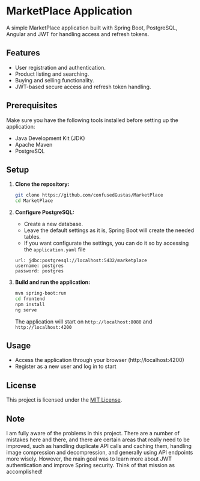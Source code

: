 
# MarketPlace Application

A simple MarketPlace application built with Spring Boot, PostgreSQL, Angular and JWT for handling access and refresh tokens.

## Features

- User registration and authentication.
- Product listing and searching.
- Buying and selling functionality.
- JWT-based secure access and refresh token handling.

## Prerequisites

Make sure you have the following tools installed before setting up the application:

- Java Development Kit (JDK)
- Apache Maven
- PostgreSQL

## Setup

1. **Clone the repository:**

    ```bash
    git clone https://github.com/confusedGustas/MarketPlace
    cd MarketPlace
    ```

2. **Configure PostgreSQL:**

   - Create a new database.
   - Leave the default settings as it is, Spring Boot will create the needed tables.
   - If you want configurate the settings, you can do it so by accessing the `application.yaml` file

    ```datasource:
    url: jdbc:postgresql://localhost:5432/marketplace
    username: postgres
    password: postgres
    ```

3. **Build and run the application:**

    ```bash
    mvn spring-boot:run
    cd frontend
    npm install
    ng serve
    ```

   The application will start on `http://localhost:8080` and `http://localhost:4200`

## Usage

- Access the application through your browser (http://localhost:4200)
- Register as a new user and log in to start

## License

This project is licensed under the [MIT License](./LICENSE).

## Note

I am fully aware of the problems in this project. There are a number of mistakes here and there, and there are certain areas that really need to be improved, such as handling duplicate API calls and caching them, handling image compression and decompression, and generally using API endpoints more wisely. However, the main goal was to learn more about JWT authentication and improve Spring security. Think of that mission as accomplished!
